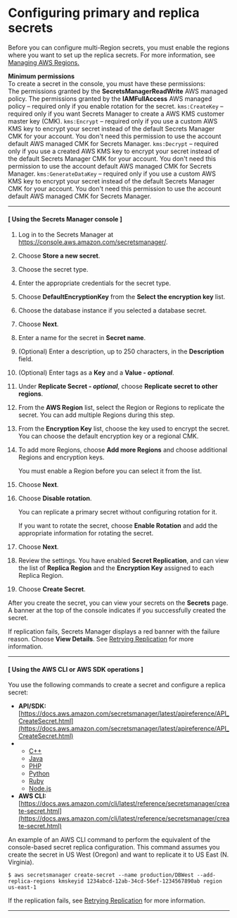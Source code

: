 # Configuring primary and replica secrets<a name="multi-region-config"></a>

Before you can configure multi\-Region secrets, you must enable the regions where you want to set up the replica secrets\. For more information, see [Managing AWS Regions\.](https://docs.aws.amazon.com/general/latest/gr/rande-manage.html#rande-manage-enable)

**Minimum permissions**  
To create a secret in the console, you must have these permissions:  
The permissions granted by the **SecretsManagerReadWrite** AWS managed policy\.
The permissions granted by the **IAMFullAccess** AWS managed policy – required only if you enable rotation for the secret\.
`kms:CreateKey` – required only if you want Secrets Manager to create a AWS KMS customer master key \(CMK\)\. 
`kms:Encrypt` – required only if you use a custom AWS KMS key to encrypt your secret instead of the default Secrets Manager CMK for your account\. You don't need this permission to use the account default AWS managed CMK for Secrets Manager\.
`kms:Decrypt` – required only if you use a created AWS KMS key to encrypt your secret instead of the default Secrets Manager CMK for your account\. You don't need this permission to use the account default AWS managed CMK for Secrets Manager\.
`kms:GenerateDataKey` – required only if you use a custom AWS KMS key to encrypt your secret instead of the default Secrets Manager CMK for your account\. You don't need this permission to use the account default AWS managed CMK for Secrets Manager\.

------
#### [ Using the Secrets Manager console ]

1. Log in to the Secrets Manager at [https://console\.aws\.amazon\.com/secretsmanager/](https://console.aws.amazon.com/secretsmanager/)\. 

1. Choose **Store a new secret**\.

1. Choose the secret type\.

1. Enter the appropriate credentials for the secret type\.

1. Choose **DefaultEncryptionKey** from the **Select the encryption key** list\.

1. Choose the database instance if you selected a database secret\.

1. Choose **Next**\.

1. Enter a name for the secret in **Secret name**\.

1. \(Optional\) Enter a description, up to 250 characters, in the **Description** field\.

1. \(Optional\) Enter tags as a **Key** and a **Value \- *optional***\.

1. Under **Replicate Secret \- *optional***, choose **Replicate secret to other regions**\.

1. From the **AWS Region** list, select the Region or Regions to replicate the secret\. You can add multiple Regions during this step\. 

1. From the **Encryption Key** list, choose the key used to encrypt the secret\. You can choose the default encryption key or a regional CMK\.

1. To add more Regions, choose **Add more Regions** and choose additional Regions and encryption keys\.

   You must enable a Region before you can select it from the list\. 

1. Choose **Next**\.

1. Choose **Disable rotation**\.

   You can replicate a primary secret without configuring rotation for it\.

   If you want to rotate the secret, choose **Enable Rotation** and add the appropriate information for rotating the secret\.

1. Choose **Next**\.

1. Review the settings\. You have enabled **Secret Replication**, and can view the list of **Replica Region** and the **Encryption Key** assigned to each Replica Region\.

1. Choose **Create Secret**\.

After you create the secret, you can view your secrets on the **Secrets** page\. A banner at the top of the console indicates if you successfully created the secret\.

If replication fails, Secrets Manager displays a red banner with the failure reason\. Choose **View Details**\. See [Retrying Replication](retry-replica.md) for more information\.

------
#### [ Using the AWS CLI or AWS SDK operations ]

You use the following commands to create a secret and configure a replica secret:
+ **API/SDK:** [https://docs.aws.amazon.com/secretsmanager/latest/apireference/API_CreateSecret.html](https://docs.aws.amazon.com/secretsmanager/latest/apireference/API_CreateSecret.html) 
+ 
  + [C\+\+](http://sdk.amazonaws.com/cpp/api/LATEST/namespace_aws_1_1_secrets_manager.html)
  + [Java](https://docs.aws.amazon.com/AWSJavaSDK/latest/javadoc/com/amazonaws/services/secretsmanager/package-summary.html)
  + [PHP](https://docs.aws.amazon.com/aws-sdk-php/v3/api/namespace-Aws.SecretsManager.html)
  + [Python](https://boto3.amazonaws.com/v1/documentation/api/latest/reference/services/secretsmanager.html)
  + [Ruby](https://docs.aws.amazon.com/sdk-for-ruby/v3/api/Aws/SecretsManager.html)
  + [Node\.js](https://docs.aws.amazon.com/AWSJavaScriptSDK/latest/AWS/SecretsManager.html)
+ **AWS CLI:** [https://docs.aws.amazon.com/cli/latest/reference/secretsmanager/create-secret.html](https://docs.aws.amazon.com/cli/latest/reference/secretsmanager/create-secret.html)

An example of an AWS CLI command to perform the equivalent of the console\-based secret replica configuration\. This command assumes you create the secret in US West \(Oregon\) and want to replicate it to US East \(N\. Virginia\)\. 

```
$ aws secretsmanager create-secret --name production/DBWest --add-replica-regions kmskeyid 1234abcd-12ab-34cd-56ef-1234567890ab region us-east-1
```

If the replication fails, see [Retrying Replication](retry-replica.md) for more information\.

------